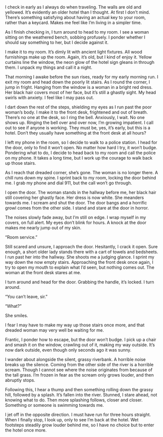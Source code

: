 I check in early as I always do when traveling. The walls are old and yellowed. It’s evidently an older hotel than I thought. At first I don’t mind. There’s something satisfying about having an actual key to your room, rather than a keycard. Makes me feel like I’m living in a simpler time.

As I finish checking in, I turn around to head to my room. I see a woman sitting on the weathered bench, sobbing profusely. I ponder whether I should say something to her, but I decide against it.

I make it to my room. It’s dimly lit with ancient light fixtures. All wood furnishings make up the room. Again, it’s old, but I kind of enjoy it. Yellow curtains line the window, the neon glow of the hotel sign gleans in through them. I unpack my things and call it a night.

That morning I awake before the sun rises, ready for my early morning run. I exit my room and head down the poorly lit stairs. As I round the corner, I jump in fright. Hanging from the window is a woman in a bright red dress. Her black hair covers most of her face, but it’s still a ghastly sight. My head swirls with anxiety. I feel like I may pass out.

I dart down the rest of the steps, shielding my eyes as I run past the poor woman’s body. I make it to the front desk, frightened and out of breath. There’s no one at the desk, so I ring the bell. Anxiously, I wait. No one shows up. Ringing the bell over and over now, I’m growing impatient. I call out to see if anyone is working. They must be, yes, it’s early, but this is a hotel. Don’t they usually have something at the front desk at all hours?

I left my phone in the room, so I decide to walk to a police station. I head for the door, only to find it won’t open. No matter how hard I try, it won’t budge. Pondering what to do, I decide to head back to my room and call the police on my phone. It takes a long time, but I work up the courage to walk back up those stairs.

As I reach that dreaded corner, she’s gone. The woman is no longer there. A chill runs down my spine. I sprint back to my room, locking the door behind me. I grab my phone and dial 911, but the call won’t go through.

I open the door. The woman stands in the hallway before me, her black hair still covering her ghastly face. Her dress is now white. She meanders towards me. I scream and shut the door. The door bangs and a horrific growl comes from the other side. I stand and stare at the door in horror.

The noises slowly fade away, but I’m still on edge. I wrap myself in my covers, on full alert. My eyes don’t blink for hours. A knock at the door makes me nearly jump out of my skin.

“Room service.”

Still scared and unsure, I approach the door. Hesitantly, I crack it open. Sure enough, a short older lady stands there with a cart of towels and bedsheets. I run past her into the hallway. She shoots me a judging glance. I sprint my way down the now empty stairs. Approaching the front desk once again, I try to open my mouth to explain what I’d seen, but nothing comes out. The woman at the front desk stares at me.

I turn around and head for the door. Grabbing the handle, it’s locked. I turn around.

“You can’t leave, sir.”

“What?”

She smiles.

I fear I may have to make my way up those stairs once more, and that dreaded woman may very well be waiting for me.

Frantic, I ponder how to escape, but the door won’t budge. I pick up a chair and smash it on the window, crawling out of it, making my way outside. It’s now dark outside, even though only seconds ago it was sunny.

I wander about alongside the silent, grassy riverbank. A horrible noise breaks up the silence. Coming from the other side of the river is a horrible scream. Though I cannot see where the noise originates from because of the tall grass. I’m frozen in fear as the scream only grows louder, and then abruptly stops.

Following this, I hear a thump and then something rolling down the grassy hill, followed by a splash. It’s fallen into the river. Stunned, I stare ahead, not knowing what to do. Then more splashing follows, closer and closer. Something or someone is swimming towards me.

I jet off in the opposite direction. I must have run for three hours straight. When I finally stop, I look up, only to see I’m back at the hotel. Wet footsteps steadily grow louder behind me, so I have no choice but to enter the hotel once more.